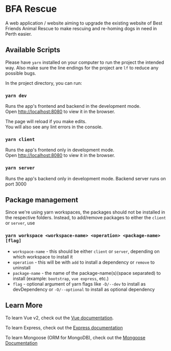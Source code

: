# BFA Rescue

A web application / website aiming to upgrade the existing website of Best Friends Animal Rescue to make rescuing and re-homing dogs in need in Perth easier.

## Available Scripts

Please have `yarn` installed on your computer to run the project the intended way. Also make sure the line endings for the project are `lf` to reduce any possible bugs.

In the project directory, you can run:

### `yarn dev`

Runs the app's frontend and backend in the development mode.\
Open [http://localhost:8080](http://localhost:8080) to view it in the browser.

The page will reload if you make edits.\
You will also see any lint errors in the console.

### `yarn client`

Runs the app's frontend only in development mode.\
Open [http://localhost:8080](http://localhost:8080) to view it in the browser.

### `yarn server`

Runs the app's backend only in development mode.
Backend server runs on port 3000

<!-- ### `yarn test`

Launches the test runner in the interactive watch mode.\
See the section about [running tests](https://facebook.github.io/create-react-app/docs/running-tests) for more information. -->

## Package management

Since we're using yarn workspaces, the packages should not be installed in the respective folders. Instead, to add/remove packages to either the `client` or `server`, use

### `yarn workspace <workspace-name> <operation> <package-name> [flag]`

- `workspace-name` - this should be either `client` or `server`, depending on which workspace to install it
- `operation` - this will be with `add` to install a dependency or `remove` to uninstall
- `package-name` - the name of the package-name(s)(space separated) to install (example: `bootstrap`, `vue express`, etc.)
- `flag` - optional argument of yarn flags like `-D/--dev` to install as devDependency or `-O/--optional` to install as optional dependency

## Learn More

To learn Vue v2, check out the [Vue documentation](https://vuejs.org/v2/guide/).

To learn Express, check out the [Express documentation](https://expressjs.com/)

To learn Mongoose (ORM for MongoDB), check out the [Mongoose Documentation](https://mongoosejs.com/docs/api.html)
